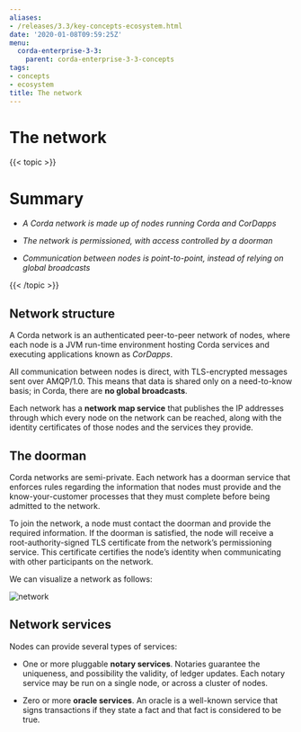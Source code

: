 ```yaml
---
aliases:
- /releases/3.3/key-concepts-ecosystem.html
date: '2020-01-08T09:59:25Z'
menu:
  corda-enterprise-3-3:
    parent: corda-enterprise-3-3-concepts
tags:
- concepts
- ecosystem
title: The network
---
```



# The network


{{< topic >}}
# Summary


* *A Corda network is made up of nodes running Corda and CorDapps*


* *The network is permissioned, with access controlled by a doorman*


* *Communication between nodes is point-to-point, instead of relying on global broadcasts*



{{< /topic >}}
## Network structure

A Corda network is an authenticated peer-to-peer network of nodes, where each node is a JVM run-time environment
                hosting Corda services and executing applications known as *CorDapps*.

All communication between nodes is direct, with TLS-encrypted messages sent over AMQP/1.0. This means that data is
                shared only on a need-to-know basis; in Corda, there are **no global broadcasts**.

Each network has a **network map service** that publishes the IP addresses through which every node on the network can
                be reached, along with the identity certificates of those nodes and the services they provide.


## The doorman

Corda networks are semi-private. Each network has a doorman service that enforces rules regarding the information
                that nodes must provide and the know-your-customer processes that they must complete before being admitted to the
                network.

To join the network, a node must contact the doorman and provide the required information. If the doorman is
                satisfied, the node will receive a root-authority-signed TLS certificate from the network’s permissioning service.
                This certificate certifies the node’s identity when communicating with other participants on the network.

We can visualize a network as follows:

![network](/en/images/network.png "network")
## Network services

Nodes can provide several types of services:


* One or more pluggable **notary services**. Notaries guarantee the uniqueness, and possibility the validity, of ledger
                        updates. Each notary service may be run on a single node, or across a cluster of nodes.


* Zero or more **oracle services**. An oracle is a well-known service that signs transactions if they state a fact and
                        that fact is considered to be true.



